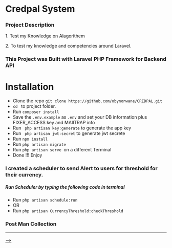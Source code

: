 <h1>Credpal System</h1>

<h3>Project Description </h3>
<p>1. Test my Knowledge on Alagorithem
<p>2. To test my knowledge and competencies around Laravel.</p>
<h3> This Project was Built with  Laravel PHP Framework for Backend API</h3>
<h1>Installation</h1>

<ul>
<li>Clone the repo <code>git clone https://github.com/obynonwane/CREDPAL.git</code></li>
<li><code>cd </code> to project folder.</li>
<li>Run <code>composer install</code></li>
<li>Save the <code>.env.example</code> as <code>.env</code> and set your DB information plus FIXER_ACCESS  key and MAIlTRAP info</li>
<li>Run <code> php artisan key:generate</code> to generate the app key</li>
<li>Run <code> php artisan jwt:secret</code> to generate jwt secrete</li>
<li>Run <code>npm install</code></li>
<li>Run <code>php artisan migrate</code></li>
<li>Run <code>php artisan serve </code>on a different Terminal</li>
<li>Done !!! Enjoy</li>
</ul>

<h3>I created a scheduler to send Alert to users for threshold for their currency.</h3>
<h5>Run Scheduler by typing the following code in terminal </h5>
<ul>
<li>Run <code>php artisan schedule:run</code></li>
<li>OR </li>
<li>Run <code>php artisan CurrencyThreshold:checkThreshold </code></li>
</ul>

<h3>Post Man Collection</h3>
<hr/>
<p><a href="https://documenter.getpostman.com/view/3188911/TzCV1j2t>https://documenter.getpostman.com/view/3188911/TzCV1j2t</a</p>

<!-- <img src="https://github.com/obynonwane/eCommerce/tree/master/public/img/logo.png"> -->
<!-- ![Image of Logo](https://github.com/obynonwane/eCommerce/tree/master/public/img/logo.png) -->
